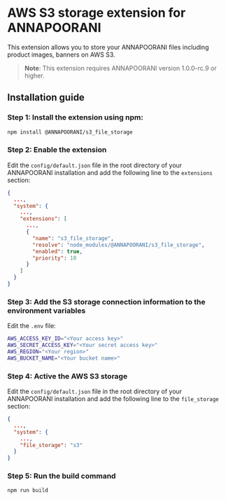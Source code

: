 # AWS S3 storage extension for ANNAPOORANI

This extension allows you to store your ANNAPOORANI files including product images, banners on AWS S3.

> **Note**: This extension requires ANNAPOORANI version 1.0.0-rc.9 or higher.

## Installation guide

### Step 1: Install the extension using npm:

```bash
npm install @ANNAPOORANI/s3_file_storage
```

### Step 2: Enable the extension

Edit the `config/default.json` file in the root directory of your ANNAPOORANI installation and add the following line to the `extensions` section:

```json
{
  ...,
  "system": {
    ...,
    "extensions": [
      ...,
      {
        "name": "s3_file_storage",
        "resolve": "node_modules/@ANNAPOORANI/s3_file_storage",
        "enabled": true,
        "priority": 10
      }
    ]
  }
}
```

### Step 3: Add the S3 storage connection information to the environment variables

Edit the `.env` file:

```bash
AWS_ACCESS_KEY_ID="<Your access key>"
AWS_SECRET_ACCESS_KEY="<Your secret access key>"
AWS_REGION="<Your region>"
AWS_BUCKET_NAME="<Your bucket name>"
```

### Step 4: Active the AWS S3 storage

Edit the `config/default.json` file in the root directory of your ANNAPOORANI installation and add the following line to the `file_storage` section:

```json
{
  ...,
  "system": {
    ...,
    "file_storage": "s3"
  }
}
```

### Step 5: Run the build command

```bash
npm run build
```
